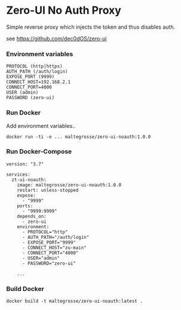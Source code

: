 # Zero-UI No Auth Proxy
Simple reverse proxy which injects the token and thus disables auth.

see https://github.com/dec0dOS/zero-ui

### Environment variables
```
PROTOCOL (http|https)
AUTH_PATH (/auth/login)
EXPOSE_PORT (9999)
CONNECT_HOST=192.168.2.1
CONNECT_PORT=4000
USER (admin)
PASSWORD (zero-ui)
```

### Run Docker
Add environment variables..
```
docker run -ti -e ... maltegrosse/zero-ui-noauth:1.0.0
```

### Run Docker-Compose
```
version: "3.7"

services:
  zt-ui-noauth:
    image: maltegrosse/zero-ui-noauth:1.0.0
    restart: unless-stopped
    expose:
      - "9999"
    ports:
      - "9999:9999"
    depends_on:
      - zero-ui
    environment:
      - PROTOCOL="http"
      - AUTH_PATH="/auth/login"
      - EXPOSE_PORT="9999"
      - CONNECT_HOST="zu-main"
      - CONNECT_PORT="4000"
      - USER="admin"
      - PASSWORD="zero-ui"
    
    ...

```

### Build Docker
```
docker build -t maltegrosse/zero-ui-noauth:latest .
```
